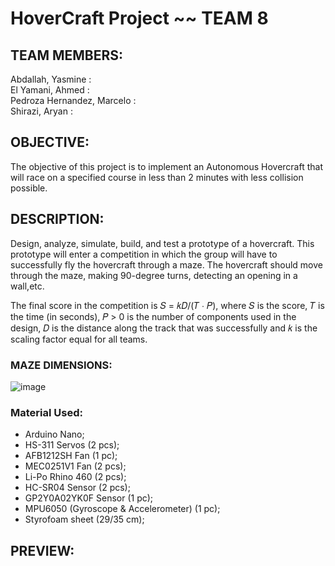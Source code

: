 # HoverCraft Project ~~ TEAM 8

## TEAM MEMBERS: ## 
Abdallah, Yasmine :  
El Yamani, Ahmed :  
Pedroza Hernandez, Marcelo :  
Shirazi, Aryan :  
  
## OBJECTIVE: ##
The objective of this project is to implement an Autonomous Hovercraft that will race on a specified course in less than 2 minutes with less collision possible.


## DESCRIPTION: ##
Design, analyze, simulate, build, and test a prototype of a hovercraft. This prototype will enter a competition in which the group will have to successfully fly the
hovercraft through a maze. The hovercraft should move through the maze, making 90-degree turns, detecting an opening in a wall,etc.

The final score in the competition is 𝑆 = 𝑘𝐷/(𝑇 ∙ 𝑃), where 𝑆 is the score, 𝑇 is the time
(in seconds), 𝑃 > 0 is the number of components used in the design, 𝐷 is the distance along the track that was successfully and 𝑘 is the scaling factor equal for all teams.
### MAZE DIMENSIONS: ###

![image](https://user-images.githubusercontent.com/63077422/205744069-e972af9c-35cd-40d7-b755-3565f1198778.png)
### Material Used: ###
- Arduino Nano;
- HS-311 Servos (2 pcs);
- AFB1212SH Fan (1 pc);
- MEC0251V1 Fan (2 pcs);
- Li-Po Rhino 460 (2 pcs);
- HC-SR04 Sensor (2 pcs);
- GP2Y0A02YK0F Sensor (1 pc);
- MPU6050 (Gyroscope & Accelerometer) (1 pc);
- Styrofoam sheet (29/35 cm);



## PREVIEW: ##
